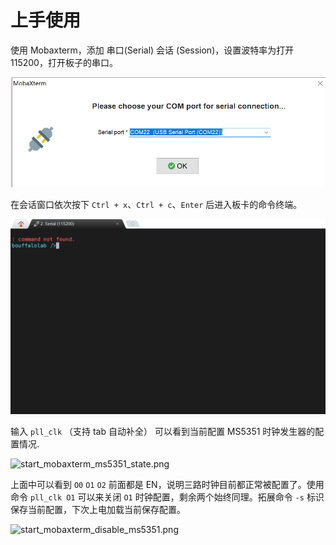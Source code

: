 # 上手使用

使用 Mobaxterm，添加 串口(Serial) 会话 (Session)，设置波特率为打开 115200，打开板子的串口。

![start_mobaxterm_open_serial](./../assets/start/start_mobaxterm_open_serial.png)

在会话窗口依次按下 `Ctrl + x`、`Ctrl + c`、`Enter` 后进入板卡的命令终端。

![start_mobaxterm_serial_terminal](./../assets/start/start_mobaxterm_serial_terminal.png)

输入 `pll_clk` （支持 tab 自动补全） 可以看到当前配置 MS5351 时钟发生器的配置情况.

![start_mobaxterm_ms5351_state.png](./../assets/start/start_mobaxterm_ms5351_state.png.png)

上面中可以看到 `O0` `O1` `O2` 前面都是 EN，说明三路时钟目前都正常被配置了。使用命令 `pll_clk O1` 可以来关闭 `O1` 时钟配置，剩余两个始终同理。拓展命令 `-s` 标识保存当前配置，下次上电加载当前保存配置。

![start_mobaxterm_disable_ms5351.png](./../assets/start/start_mobaxterm_disable_ms5351.png.png)